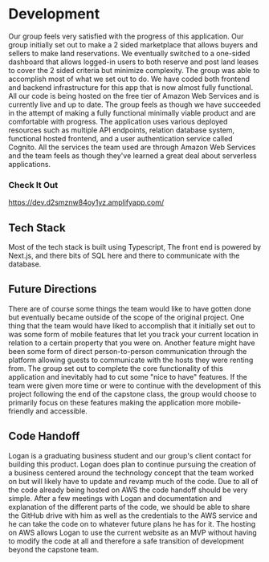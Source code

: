 # Development

Our group feels very satisfied with the progress of this application. Our group initially set out to make a 2 sided marketplace that allows buyers and sellers to make land reservations. We eventually switched to a one-sided dashboard that allows logged-in users to both reserve and post land leases to cover the 2 sided criteria but minimize complexity. The group was able to accomplish most of what we set out to do. We have coded both frontend and backend infrastructure for this app that is now almost fully functional. All our code is being hosted on the free tier of Amazon Web Services and is currently live and up to date. The group feels as though we have succeeded in the attempt of making a fully functional minimally viable product and are comfortable with progress. The application uses various deployed resources such as multiple API endpoints, relation database system, functional hosted frontend, and a user authentication service called Cognito. All the services the team used are through Amazon Web Services and the team feels as though they've learned a great deal about serverless applications.

### Check It Out

https://dev.d2smznw84oy1yz.amplifyapp.com/

## Tech Stack

Most of the tech stack is built using Typescript, The front end is powered by Next.js, and there bits of SQL here and there to communicate with the database.

## Future Directions

There are of course some things the team would like to have gotten done but eventually became outside of the scope of the original project. One thing that the team would have liked to accomplish that it initially set out to was some form of mobile features that let you track your current location in relation to a certain property that you were on. Another feature might have been some form of direct person-to-person communication through the platform allowing guests to communicate with the hosts they were renting from. The group set out to complete the core functionality of this application and inevitably had to cut some "nice to have" features. If the team were given more time or were to continue with the development of this project following the end of the capstone class, the group would choose to primarily focus on these features making the application more mobile-friendly and accessible.

## Code Handoff

Logan is a graduating business student and our group's client contact for building this product. Logan does plan to continue pursuing the creation of a business centered around the technology concept that the team worked on but will likely have to update and revamp much of the code. Due to all of the code already being hosted on AWS the code handoff should be very simple. After a few meetings with Logan and documentation and explanation of the different parts of the code, we should be able to share the GitHub drive with him as well as the credentials to the AWS service and he can take the code on to whatever future plans he has for it. The hosting on AWS allows Logan to use the current website as an MVP without having to modify the code at all and therefore a safe transition of development beyond the capstone team.
